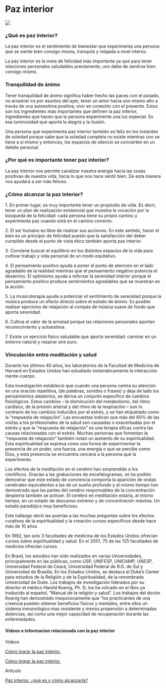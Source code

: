 <html>
<body>

<h1>Paz interior</h1>

<img src="paz mental.jpg"/>

  
<h3>¿Qué es paz interior?</h3>

<p>La paz interior es el sentimiento de bienestar que experimenta una persona que se siente bien consigo misma, tranquila y relajada a nivel interno.</p>

<p>La paz interior es la meta de felicidad más importante ya que para tener relaciones personales saludables previamente, uno debe de sentirse bien consigo mismo.</p>

<h3>Tranquilidad de ánimo</h3>

Tener tranquilidad de ánimo significa haber hecho las paces con el pasado, no arrastrar ira por asuntos del ayer, tener un amor hacia uno mismo alto a través de una autoestima positiva, vivir en conexión con el presente. Estos son los ingredientes más importantes que definen la paz interior, ingredientes que hacen que la persona experimente una luz especial. Es esa luminosidad que aporta la alegría y la ilusión.

<p>Una persona que experimenta paz interior también es feliz en los instantes de soledad porque sabe que la soledad completa no existe mientras uno se tiene a sí mismo y entonces, los espacios de silencio se convierten en un deleite personal.</p>
  
<h3>¿Por qué es importante tener paz interior?</h3>
  
<p>La paz interior nos permite canalizar nuestra energía hacia las cosas positivas de nuestra vida, hacia lo que nos hace sentir bien. De esta manera nos ayudará a ser más felices.</p>

<h3>¿Cómo alcanzar la paz interior?</h3>

<p>1. En primer lugar, es muy importante tener un propósito de vida. Es decir, tener un plan de realización existencial que muestra la vocación por la búsqueda de la felicidad: cada persona tiene su propio camino y experimenta paz cuando está en el camino correcto.</p>

<p>2. El ser humano es libre de realizar sus acciones. En este sentido, hacer el bien es un principio de felicidad puesto que la satisfacción del deber cumplido desde el punto de vista ético también aporta paz interior.<p>

<p>3. Conviene buscar el equilibrio en los distintos espacios de la vida para cultivar trabajo y vida personal de un modo equitativo.</p>

<p>4. El pensamiento positivo ayuda a poner el punto de atención en el lado agradable de la realidad mientras que el pensamiento negativo potencia el desánimo. El optimismo ayuda a reforzar la serenidad interior porque el pensamiento positivo produce sentimientos agradables que se muestran en la acción.</p>

<p>5. La musicoterapia ayuda a potenciar el sentimiento de serenidad porque la música produce un efecto directo sobre el estado de ánimo. Es posible realizar ejercicios de relajación al compás de música suave de fondo que aporta serenidad.</p>

<p>6. Cultiva el valor de la amistad porque las relaciones personales aportan reconocimiento y autoestima.</p>

<p>7. Existe un ejercicio físico saludable que aporta serenidad: caminar en un entorno natural y respirar aire puro.</p>

<h3>Vinculación entre meditación y salud</h3>

<p>Durante los últimos 40 años, los laboratorios de la Facultad de Medicina de Harvard en Estados Unidos han estudiado sistemáticamente la interacción mente-cuerpo.</p>

<p>Esta investigación estableció que cuando una persona centra su atención en una oración repetitiva, (de palabras, sonidos o frases) y deja de lado los pensamientos aleatorios, se deriva un conjunto específico de cambios fisiológicos. Estos cambios – la disminución del metabolismo, del ritmo cardíaco, de la presión arterial y del ritmo de la respiración – son lo contrario de los cambios inducidos por el estrés, y se han etiquetado como la “respuesta de relajación”. Las encuestas indican que más del 60% de las visitas a los profesionales de la salud son causadas o exacerbadas por el estrés y que la “respuesta de relajación” es una terapia eficaz contra las causas relacionadas con el estrés. Muchas personas que fomentan la “respuesta de relajación” también notan un aumento de su espiritualidad. Esta espiritualidad se expresa como una forma de experimentar la presencia de un poder, una fuerza, una energía o que se percibe como Dios, y esta presencia se encuentra cercana a la persona que la experimenta.</p>

<p>Los efectos de la meditación en el cerebro han sorprendido a los científicos. Gracias a las grabaciones de encefalogramas, se ha podido demostrar que este estado de conciencia comporta la aparición de ondas cerebrales equivalentes a las de un sueño profundo y al mismo tiempo han demostrado que las partes del cerebro responsables de la concentración despierta también se activan. El cerebro en meditación estaría, al mismo tiempo, en un estado de descanso extremo y de concentración máxima. Un estado paradójico muy beneficioso.</p>
  
<p>Este hallazgo abrió las puertas a las muchas preguntas sobre los efectos curativos de la espiritualidad y la creación cursos específicos desde hace más de 10 años.</p>

<p>En 1992, tan solo 3 facultades de medicina de los Estados Unidos ofrecían cursos sobre espiritualidad y salud. En el 2001, 75 de las 125 facultades de medicina ofrecían cursos.</p>

<p>En Brasil, los estudios han sido realizados en varias Universidades, principalmente en las públicas, como USP, UNIFESP, UNICAMP, UNESP, Universidad Federal de Ceará, Universidad Federal de R.G. de Sul y Universidad de Brasilia. En los Estados Unidos, se destaca el Duke’s Center para estudios de la Religión y de la Espiritualidad, de la renombrada Universidad de Duke. Los trabajos de investigación liderados por su director el médico Harold Koenig, Ph. D, los ha volcado en el libro ya traducido al español, “Manual de la religión y salud”. Los trabajos del doctor Koenig han demostrado inequívocamente que “los practicantes de una creencia pueden obtener beneficios físicos y mentales, entre ellos un sistema inmunológico mas resistente y menos propensión a determinadas dolencias, así como una mejor capacidad de recuperación durante las enfermedades.</p>

<h4>Videos e informacion relacionada con la paz interior</h4>

<p>Videos</p>

<a href="https://www.youtube.com/watch?v=AXYW_sJU0cM">Cómo lograr la paz interior.</a>

<p><a href="https://www.youtube.com/watch?v=8Cq5Hr2PsxA&t=54s">Cómo lograr la paz interior.</a></p>

<p>Artículo</p>

<a href="https://blog.cerdanyaecoresort.com/paz-interior-que-es-y-como-alcanzarla/">Paz interior: ¿qué es y cómo alcanzarla?</a>

</body>
</html>

